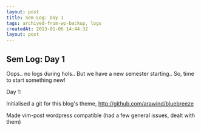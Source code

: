 ```yaml
---
layout: post
title: Sem Log: Day 1
tags: archived-from-wp-backup, logs
createdAt: 2013-01-06 14:44:32
layout: post
---
```


Sem Log: Day 1
--------------
Oops.. no logs during hols.. But we have a new semester starting.. So, time to start something new!

Day 1:

Initialised a git for this blog's theme, <a title="GitHub of my blog theme" href="http://github.com/arawind/bluebreeze" target="_blank">http://github.com/arawind/bluebreeze</a>

Made vim-post wordpress compatible (had a few general issues, dealt with them)

&nbsp;